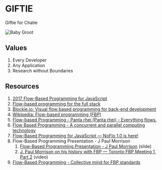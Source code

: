 # GIFTIE

Giftie for Chatie

![Baby Groot](https://chatie.github.io/giftie/images/baby-groot.gif)


## Values

1. Every Developer
1. Any Application
1. Research without Boundaries

## Resources

1. [2017 Flow-Based Programming for JavaScript](https://www.youtube.com/watch?v=pf6SytVR2KU)
1. [Flow-based programming for the full stack](https://flowhub.io)
1. [Blockie.io: Visual flow based programming for back-end development](https://www.indiegogo.com/projects/blockie-io-visual-flow-based-programming-for-back-end-development/)
1. [Wikipedia: Flow-based programming (FBP)](https://en.wikipedia.org/wiki/Flow-based_programming)
1. [Flow-based Programming - Panta rhei (Panta rhei) - Everything flows.](https://jpaulm.github.io/fbp/)
1. [Flow Based Programming - A concurrent and parallel computing technology](https://jpaulm.github.io/fbp/knol_flow-based-programming.htm)
1. [Flow-Based Programming for JavaScript — NoFlo 1.0 is here!](https://noflojs.org/)
1. Flow-Based Programming Presentation - J Paul Morrison
    1. [Flow-Based Programming Presentation - J Paul Morrison](https://www.jpaulmorrison.com/fbp/FBPnew.ppt) (slide)
    1. [J. Paul Morrison on his history with FBP — Toronto FBP Meeting 1, Part 2](https://vimeo.com/79329015) (video)
1. [Flow-Based Programming - Collective mind for FBP standards](https://github.com/flowbased)
